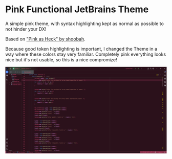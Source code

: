 # Pink Functional JetBrains Theme

A simple pink theme, with syntax highlighting kept as normal as possible to not hinder your DX!

Based on ["Pink as Heck" by shoobah](https://marketplace.visualstudio.com/items?itemName=shoobah.pinkasheck).

Because good token highlighting is important, I changed the Theme in a way where these colors stay very familiar. Completely pink everything looks nice but it's not usable, so this is a nice compromize!

![Example](example.png)
